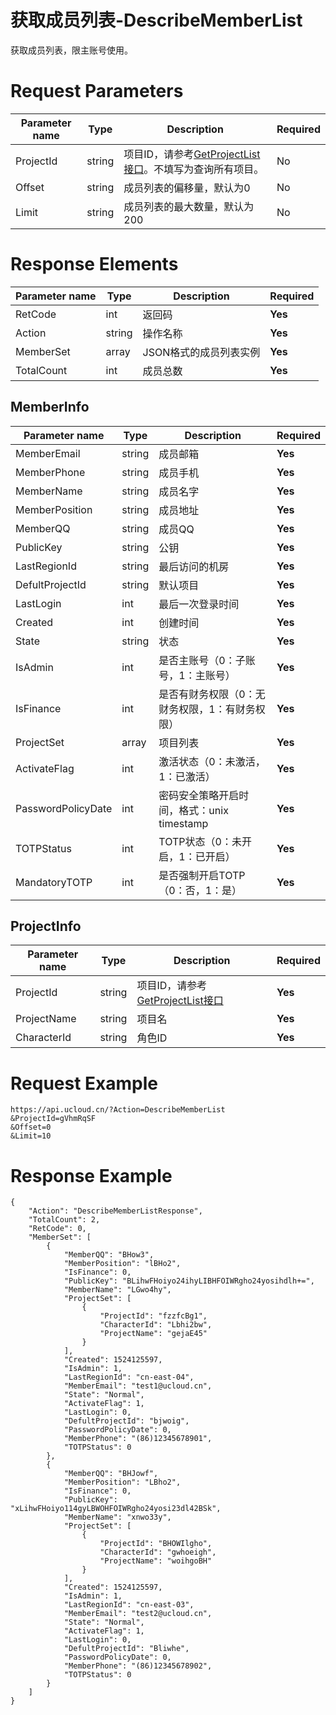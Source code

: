 # 获取成员列表-DescribeMemberList

获取成员列表，限主账号使用。

# Request Parameters
|Parameter name|Type|Description|Required|
|---|---|---|---|
|ProjectId|string|项目ID，请参考[GetProjectList接口](api/summary/get_project_list)。不填写为查询所有项目。|No|
|Offset|string|成员列表的偏移量，默认为0|No|
|Limit|string|成员列表的最大数量，默认为200|No|

# Response Elements
|Parameter name|Type|Description|Required|
|---|---|---|---|
|RetCode|int|返回码|**Yes**|
|Action|string|操作名称|**Yes**|
|MemberSet|array|JSON格式的成员列表实例|**Yes**|
|TotalCount|int|成员总数|**Yes**|

## MemberInfo
|Parameter name|Type|Description|Required|
|---|---|---|---|
|MemberEmail|string|成员邮箱|**Yes**|
|MemberPhone|string|成员手机|**Yes**|
|MemberName|string|成员名字|**Yes**|
|MemberPosition|string|成员地址|**Yes**|
|MemberQQ|string|成员QQ|**Yes**|
|PublicKey|string|公钥|**Yes**|
|LastRegionId|string|最后访问的机房|**Yes**|
|DefultProjectId|string|默认项目|**Yes**|
|LastLogin|int|最后一次登录时间|**Yes**|
|Created|int|创建时间|**Yes**|
|State|string|状态|**Yes**|
|IsAdmin|int|是否主账号（0：子账号，1：主账号）|**Yes**|
|IsFinance|int|是否有财务权限（0：无财务权限，1：有财务权限）|**Yes**|
|ProjectSet|array|项目列表|**Yes**|
|ActivateFlag|int|激活状态（0：未激活，1：已激活）|**Yes**|
|PasswordPolicyDate|int|密码安全策略开启时间，格式：unix timestamp|**Yes**|
|TOTPStatus|int|TOTP状态（0：未开启，1：已开启）|**Yes**|
|MandatoryTOTP|int|是否强制开启TOTP （0：否，1：是）|**Yes**|

## ProjectInfo
|Parameter name|Type|Description|Required|
|---|---|---|---|
|ProjectId|string|项目ID，请参考[GetProjectList接口](api/summary/get_project_list)|**Yes**|
|ProjectName|string|项目名|**Yes**|
|CharacterId|string|角色ID|**Yes**|

# Request Example
```
https://api.ucloud.cn/?Action=DescribeMemberList
&ProjectId=gVhmRqSF
&Offset=0
&Limit=10
```

# Response Example
```
{
    "Action": "DescribeMemberListResponse", 
    "TotalCount": 2, 
    "RetCode": 0, 
    "MemberSet": [
        {
            "MemberQQ": "BHow3", 
            "MemberPosition": "lBHo2", 
            "IsFinance": 0, 
            "PublicKey": "BLihwFHoiyo24ihyLIBHFOIWRgho24yosihdlh+=", 
            "MemberName": "LGwo4hy", 
            "ProjectSet": [
                {
                    "ProjectId": "fzzfcBg1", 
                    "CharacterId": "Lbhi2bw", 
                    "ProjectName": "gejaE45"
                }
            ], 
            "Created": 1524125597, 
            "IsAdmin": 1, 
            "LastRegionId": "cn-east-04", 
            "MemberEmail": "test1@ucloud.cn", 
            "State": "Normal", 
            "ActivateFlag": 1, 
            "LastLogin": 0, 
            "DefultProjectId": "bjwoig", 
            "PasswordPolicyDate": 0, 
            "MemberPhone": "(86)12345678901", 
            "TOTPStatus": 0
        }, 
        {
            "MemberQQ": "BHJowf", 
            "MemberPosition": "LBho2", 
            "IsFinance": 0, 
            "PublicKey": "xLihwFHoiyo114gyLBWOHFOIWRgho24yosi23dl42BSk", 
            "MemberName": "xnwo33y", 
            "ProjectSet": [
                {
                    "ProjectId": "BHOWIlgho", 
                    "CharacterId": "gwhoeigh", 
                    "ProjectName": "woihgoBH"
                }
            ], 
            "Created": 1524125597, 
            "IsAdmin": 1, 
            "LastRegionId": "cn-east-03", 
            "MemberEmail": "test2@ucloud.cn", 
            "State": "Normal", 
            "ActivateFlag": 1, 
            "LastLogin": 0, 
            "DefultProjectId": "Bliwhe", 
            "PasswordPolicyDate": 0, 
            "MemberPhone": "(86)12345678902", 
            "TOTPStatus": 0
        }
    ]
}
```

